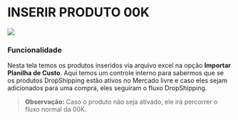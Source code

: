 # INSERIR PRODUTO 00K

![](http://developers.connectparts.com.br/imagens/listagemProdutos_01.png)

### Funcionalidade

Nesta tela temos os produtos inseridos via arquivo excel na opção **Importar Planilha de Custo**. Aqui temos um controle interno para sabermos que se os produtos DropShipping estão ativos no Mercado livre e caso eles sejam adicionados para uma compra, eles seguiram o fluxo DropShipping.

>**Observação:** Caso o produto não seja ativado, ele irá percorrer o fluxo normal da 00K.
